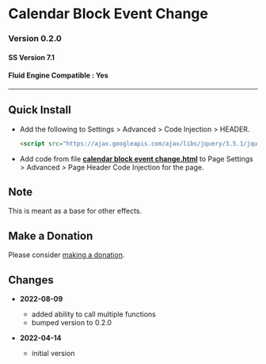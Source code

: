 # Calendar Block Event Change

### Version 0.2.0

#### SS Version 7.1

#### Fluid Engine Compatible : Yes

---

## Quick Install

* Add the following to Settings > Advanced > Code Injection > HEADER.
  
  ```html
  <script src="https://ajax.googleapis.com/ajax/libs/jquery/3.5.1/jquery.min.js"></script>
  ```
  
* Add code from file **[calendar block event change.html][1]** to
  Page Settings > Advanced > Page Header Code Injection for the page.

## Note

This is meant as a base for other effects.

## Make a Donation

Please consider [making a donation][2].

## Changes

* **2022-08-09**

  * added ability to call multiple functions
  * bumped version to 0.2.0
  
* **2022-04-14**

  * initial version

[1]: calendar%20block%20event%20change.html#L1
[2]: https://github.com/tomsWebConsulting/twcsl#make-a-donation
